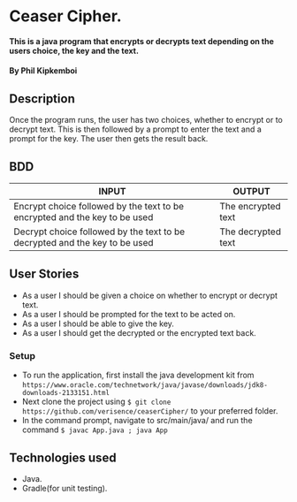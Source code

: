 # Ceaser Cipher.
#### This is a java program that encrypts or decrypts text depending on the users choice, the key and the text.
#### By **Phil Kipkemboi**
## Description
Once the program runs, the user has two choices, whether to encrypt or to decrypt text. This is then followed by a prompt to enter the text and a prompt for the key. The user then gets the result back.

## BDD
| INPUT                                                                       | OUTPUT             |
|-----------------------------------------------------------------------------|--------------------|
| Encrypt choice followed by the text to be encrypted and the key to be used  | The encrypted text |
| Decrypt choice followed by the text to be decrypted and the key to be used  | The decrypted text |

## User Stories
* As a user I should be given a choice on whether to encrypt or decrypt text.
* As a user I should be prompted for the text to be acted on.
* As a user I should be able to give the key.
* As a user I should get the decrypted or the encrypted text back.

### Setup
* To run the application, first install the java development kit from `https://www.oracle.com/technetwork/java/javase/downloads/jdk8-downloads-2133151.html`
* Next clone the project using `$ git clone https://github.com/verisence/ceaserCipher/` to your preferred folder.
* In the command prompt, navigate to src/main/java/ and run the command `$ javac App.java ; java App`

## Technologies used
* Java.
* Gradle(for unit testing).